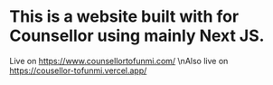 # This is a website built with for Counsellor using mainly Next JS.

Live on https://www.counsellortofunmi.com/
\nAlso live on https://cousellor-tofunmi.vercel.app/
